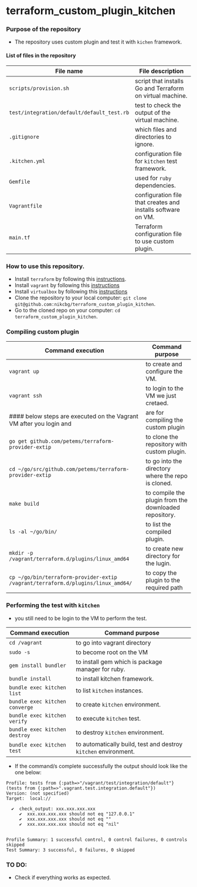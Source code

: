 # terraform_custom_plugin_kitchen

### Purpose of the repository 
- The repository uses custom plugin and test it with `kichen` framework.

#### List of files in the repository

File name                            | File description 
------------------------------------ | --------------------------------------------------------------
`scripts/provision.sh` | script that installs Go and Terraform on virtual machine. 
`test/integration/default/default_test.rb` | test to check the output of the virtual machine.
`.gitignore` | which files and directories to ignore. 
`.kitchen.yml` | configuration file for `kitchen` test framework.
`Gemfile` | used for `ruby` dependencies.
`Vagrantfile` | configuration file that creates and installs software on VM.
`main.tf` | Terraform configuration file to use custom plugin. 

### How to use this repository. 
- Install `terraform` by following this [instructions](https://www.terraform.io/intro/getting-started/install.html).
- Install `vagrant` by following this [instructions](https://www.vagrantup.com/downloads.html)
- Install `virtualbox` by following this [instructions](https://www.virtualbox.org/wiki/Downloads)
- Clone the repository to your local computer: `git clone git@github.com:nikcbg/terraform_custom_plugin_kitchen`.
- Go to the cloned repo on your computer: `cd terraform_custom_plugin_kitchen`.

### Compiling custom plugin

Command execution | Command purpose
------------------|------------------------------
`vagrant up` | to create and configure the VM.
`vagrant ssh` | to login to the VM we just cretaed.
#### below steps are executed on the Vagrant VM after you login and | are for compiling the custom plugin
`go get github.com/petems/terraform-provider-extip` | to clone the repository with custom plugin.
`cd ~/go/src/github.com/petems/terraform-provider-extip`| to go into the directory where the repo is cloned.
`make build` | to compile the plugin from the downloaded repository.
`ls -al ~/go/bin/` | to list the compiled plugin. 
`mkdir -p /vagrant/terraform.d/plugins/linux_amd64` | to create new directory for the lugin.
`cp ~/go/bin/terraform-provider-extip /vagrant/terraform.d/plugins/linux_amd64/` | to copy the plugin to the required path

### Performing the test with `kitchen`
- you still need to be login to the VM to perform the test.

Command execution | Command purpose
------------------|------------------------------
`cd /vagrant` | to go into vagrant directory
`sudo -s` | to become root on the VM
`gem install bundler` | to install gem which is package manager for ruby.
`bundle install` | to install kitchen framework.
`bundle exec kitchen list` | to list `kitchen` instances.
`bundle exec kitchen converge`	| to create `kitchen` environment.
`bundle exec kitchen verify`	| to execute `kitchen` test.
`bundle exec kitchen destroy`	| to destroy `kitchen` environment.
`bundle exec kitchen test`	| to automatically build, test and destroy `kitchen` environment.

- If the command/s complete successfully the output should look like the one below:
```
Profile: tests from {:path=>"/vagrant/test/integration/default"} (tests from {:path=>".vagrant.test.integration.default"})
Version: (not specified)
Target:  local://

  ✔  check_output: xxx.xxx.xxx.xxx
     ✔  xxx.xxx.xxx.xxx should not eq "127.0.0.1"
     ✔  xxx.xxx.xxx.xxx should not eq ""
     ✔  xxx.xxx.xxx.xxx should not eq "nil"


Profile Summary: 1 successful control, 0 control failures, 0 controls skipped
Test Summary: 3 successful, 0 failures, 0 skipped

```


### TO DO: 
- Check if everything works as expected. 
